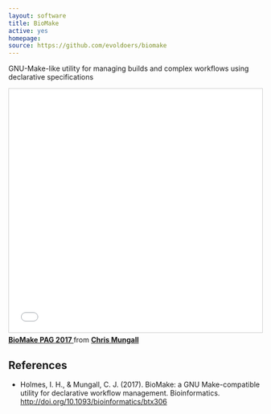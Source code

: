 ```yaml
---
layout: software
title: BioMake
active: yes
homepage: 
source: https://github.com/evoldoers/biomake
---
```


GNU-Make-like utility for managing builds and complex workflows using declarative specifications

<iframe src="//www.slideshare.net/slideshow/embed_code/key/rPre9u67HfnSoU" width="595" height="485" frameborder="0" marginwidth="0" marginheight="0" scrolling="no" style="border:1px solid #CCC; border-width:1px; margin-bottom:5px; max-width: 100%;" allowfullscreen> </iframe> <div style="margin-bottom:5px"> <strong> <a href="//www.slideshare.net/cmungall/biomake-pag-2017" title="BioMake PAG 2017 " target="_blank">BioMake PAG 2017 </a> </strong> from <strong><a href="https://www.slideshare.net/cmungall" target="_blank">Chris Mungall</a></strong> </div>

## References

 * Holmes, I. H., & Mungall, C. J. (2017). BioMake: a GNU Make-compatible utility for declarative workflow management. Bioinformatics. http://doi.org/10.1093/bioinformatics/btx306

